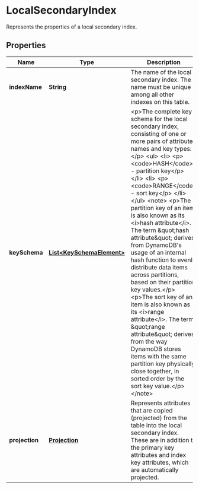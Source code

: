 

# LocalSecondaryIndex

Represents the properties of a local secondary index.

## Properties

| Name | Type | Description | Notes |
|------------ | ------------- | ------------- | -------------|
|**indexName** | **String** | The name of the local secondary index. The name must be unique among all other indexes on this table. |  |
|**keySchema** | [**List&lt;KeySchemaElement&gt;**](KeySchemaElement.md) | &lt;p&gt;The complete key schema for the local secondary index, consisting of one or more pairs of attribute names and key types:&lt;/p&gt; &lt;ul&gt; &lt;li&gt; &lt;p&gt; &lt;code&gt;HASH&lt;/code&gt; - partition key&lt;/p&gt; &lt;/li&gt; &lt;li&gt; &lt;p&gt; &lt;code&gt;RANGE&lt;/code&gt; - sort key&lt;/p&gt; &lt;/li&gt; &lt;/ul&gt; &lt;note&gt; &lt;p&gt;The partition key of an item is also known as its &lt;i&gt;hash attribute&lt;/i&gt;. The term \&quot;hash attribute\&quot; derives from DynamoDB&#39;s usage of an internal hash function to evenly distribute data items across partitions, based on their partition key values.&lt;/p&gt; &lt;p&gt;The sort key of an item is also known as its &lt;i&gt;range attribute&lt;/i&gt;. The term \&quot;range attribute\&quot; derives from the way DynamoDB stores items with the same partition key physically close together, in sorted order by the sort key value.&lt;/p&gt; &lt;/note&gt; |  |
|**projection** | [**Projection**](Projection.md) | Represents attributes that are copied (projected) from the table into the local secondary index. These are in addition to the primary key attributes and index key attributes, which are automatically projected.  |  |



